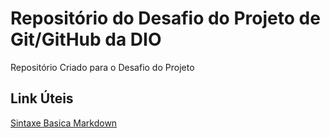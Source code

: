 # Repositório  do Desafio do Projeto de Git/GitHub da DIO
Repositório Criado para o Desafio do Projeto

## Link Úteis 
[Sintaxe Basica Markdown](https://markdown.net.br/sintaxe-basica/)
